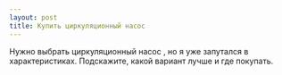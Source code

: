 ```yaml
---
layout: post 
title: Купить циркуляционный насос  
--- 
```

Нужно выбрать циркуляционный насос  , но я уже запутался в характеристиках. Подскажите, какой вариант лучше и где покупать.